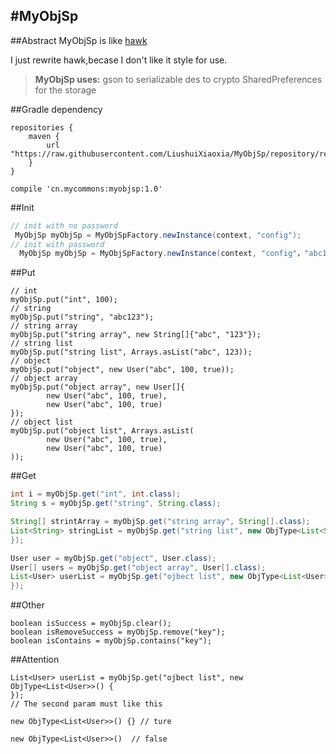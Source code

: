 #MyObjSp
---
##Abstract 
MyObjSp is like [hawk](https://github.com/orhanobut/hawk)

I just rewrite hawk,becase I don't like it style for use.

>**MyObjSp uses:**
>gson to serializable
>des to crypto
>SharedPreferences for the storage

##Gradle dependency
```
repositories {
    maven {
        url "https://raw.githubusercontent.com/LiushuiXiaoxia/MyObjSp/repository/repository/"
    }
}

compile 'cn.mycommons:myobjsp:1.0'
```

##Init

```java
// init with no password
 MyObjSp myObjSp = MyObjSpFactory.newInstance(context, "config");
// init with password
  MyObjSp myObjSp = MyObjSpFactory.newInstance(context, "config"，"abc123!!");
```

##Put
```
// int
myObjSp.put("int", 100);
// string
myObjSp.put("string", "abc123");
// string array
myObjSp.put("string array", new String[]{"abc", "123"});
// string list
myObjSp.put("string list", Arrays.asList("abc", 123));
// object
myObjSp.put("object", new User("abc", 100, true));
// object array
myObjSp.put("object array", new User[]{
        new User("abc", 100, true),
        new User("abc", 100, true)
});
// object list
myObjSp.put("object list", Arrays.asList(
        new User("abc", 100, true),
        new User("abc", 100, true)
));
```

##Get
```java
int i = myObjSp.get("int", int.class);
String s = myObjSp.get("string", String.class);

String[] strintArray = myObjSp.get("string array", String[].class);
List<String> stringList = myObjSp.get("string list", new ObjType<List<String>>() {
});

User user = myObjSp.get("object", User.class);
User[] users = myObjSp.get("object array", User[].class);
List<User> userList = myObjSp.get("ojbect list", new ObjType<List<User>>() {
});
```


##Other
```
boolean isSuccess = myObjSp.clear();
boolean isRemoveSuccess = myObjSp.remove("key");
boolean isContains = myObjSp.contains("key");
```

##Attention
```
List<User> userList = myObjSp.get("ojbect list", new ObjType<List<User>>() {
});
// The second param must like this

new ObjType<List<User>>() {} // ture

new ObjType<List<User>>()  // false
```
